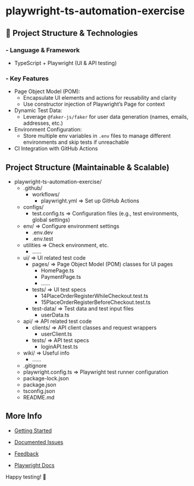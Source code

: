 # playwright-ts-automation-exercise

## 🚀 Project Structure & Technologies

### - Language & Framework

- TypeScript + Playwright (UI & API testing)

### - Key Features

- Page Object Model (POM):
  - Encapsulate UI elements and actions for reusability and clarity
  - Use constructor injection of Playwright’s Page for context
- Dynamic Test Data:
  - Leverage `@faker-js/faker` for user data generation (names, emails, addresses, etc.)
- Environment Configuration:
  - Store multiple env variables in `.env` files to manage different environments and skip tests if unreachable
- CI Integration with GitHub Actions

## Project Structure (Maintainable & Scalable)

- playwright-ts-automation-exercise/
  - .github/
    - workflows/
      - playwright.yml => Set up GitHub Actions
  - configs/
    - test.config.ts => Configuration files (e.g., test environments, global settings)
  - env/ => Configure environment settings
    - .env.dev
    - .env.test
  - utilities => Check environment, etc.
    - ......
  - ui/ => UI related test code
    - pages/ => Page Object Model (POM) classes for UI pages
      - HomePage.ts
      - PaymentPage.ts
      - ......
    - tests/ => UI test specs
      - 14PlaceOrderRegisterWhileCheckout.test.ts
      - 15PlaceOrderRegisterBeforeCheckout.test.ts
    - test-data/ => Test data and test input files
      - userData.ts
  - api/ => API related test code
    - clients/ => API client classes and request wrappers
      - userClient.ts
    - tests/ => API test specs
      - loginAPI.test.ts
  - wiki/ => Useful info
    - ......
  - .gitignore
  - playwright.config.ts => Playwright test runner configuration
  - package-lock.json
  - package.json
  - tsconfig.json
  - README.md

## More Info

- [Getting Started](https://github.com/EmeraldCHEN/playwright-ts-automation-exercise/blob/main/wiki/Getting_Started.md)

- [Documented Issues](https://github.com/EmeraldCHEN/playwright-ts-automation-exercise/blob/main/wiki/Issues.md)

- [Feedback](https://github.com/EmeraldCHEN/playwright-ts-automation-exercise/blob/main/wiki/Feedback.md)

- [Playwright Docs](https://playwright.dev/docs/intro)

Happy testing! 🚀
